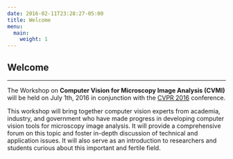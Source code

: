 ```yaml
---
date: 2016-02-11T23:28:27-05:00
title: Welcome 
menu:
  main:
    weight: 1
---
```

## Welcome
----------

The Workshop on **Computer Vision for Microscopy Image Analysis (CVMI)** will be held on July 1th, 2016 in conjunction with the [CVPR 2016](http://cvpr2016.thecvf.com) conference.

This workshop will bring together computer vision experts from academia, industry, and 
government who have made progress in developing computer vision tools for microscopy 
image analysis. It will provide a comprehensive forum on this topic and foster in-depth 
discussion of technical and application issues. It will also serve as an introduction to 
researchers and students curious about this important and fertile field. 
